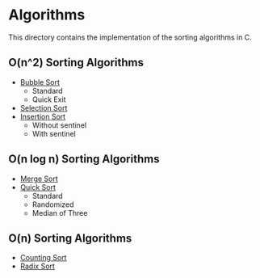 # Algorithms

This directory contains the implementation of the sorting algorithms in C.

## O(n^2) Sorting Algorithms
- [Bubble Sort](bubble_sort.c)
  - Standard
  - Quick Exit
- [Selection Sort](selection_sort.c)
- [Insertion Sort](insertion_sort.c)
  - Without sentinel
  - With sentinel

## O(n log n) Sorting Algorithms
- [Merge Sort](merge_sort.c)
- [Quick Sort](quick_sort.c)
  - Standard
  - Randomized
  - Median of Three

## O(n) Sorting Algorithms
- [Counting Sort](counting_sort.c)
- [Radix Sort](radix_sort.c)